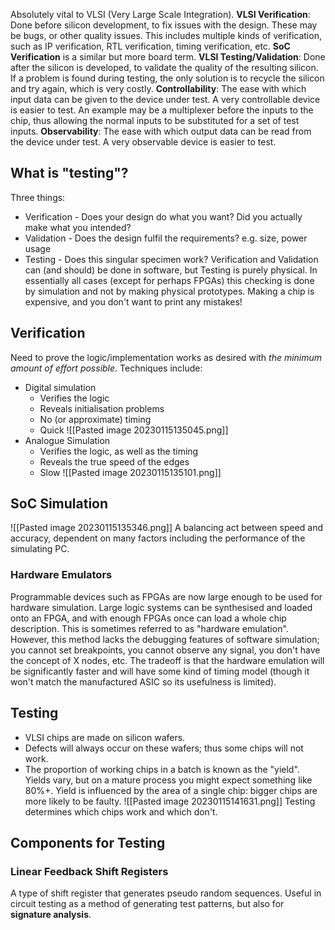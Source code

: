 Absolutely vital to VLSI (Very Large Scale Integration).
**VLSI Verification**: Done before silicon development, to fix issues with the design. These may be bugs, or other quality issues. This includes multiple kinds of verification, such as IP verification, RTL verification, timing verification, etc. **SoC Verification** is a similar but more board term.
**VLSI Testing/Validation**: Done after the silicon is developed, to validate the quality of the resulting silicon. If a problem is found during testing, the only solution is to recycle the silicon and try again, which is very costly.
**Controllability**: The ease with which input data can be given to the device under test. A very controllable device is easier to test. An example may be a multiplexer before the inputs to the chip, thus allowing the normal inputs to be substituted for a set of test inputs.
**Observability**: The ease with which output data can be read from the device under test. A very observable device is easier to test.

## What is "testing"?
Three things:
- Verification - Does your design do what you want? Did you actually make what you intended?
- Validation - Does the design fulfil the requirements? e.g. size, power usage
- Testing - Does this singular specimen work?
Verification and Validation can (and should) be done in software, but Testing is purely physical.
In essentially all cases (except for perhaps FPGAs) this checking is done by simulation and not by making physical prototypes. Making a chip is expensive, and you don't want to print any mistakes!

## Verification
Need to prove the logic/implementation works as desired with *the minimum amount of effort possible*.
Techniques include:
- Digital simulation
	- Verifies the logic
	- Reveals initialisation problems
	- No (or approximate) timing
	- Quick
![[Pasted image 20230115135045.png]]
- Analogue Simulation
	- Verifies the logic, as well as the timing
	- Reveals the true speed of the edges
	- Slow
![[Pasted image 20230115135101.png]]
## SoC Simulation
![[Pasted image 20230115135346.png]]
A balancing act between speed and accuracy, dependent on many factors including the performance of the simulating PC.
### Hardware Emulators
Programmable devices such as FPGAs are now large enough to be used for hardware simulation. Large logic systems can be synthesised and loaded onto an FPGA, and with enough FPGAs once can load a whole chip description. This is sometimes referred to as "hardware emulation". However, this method lacks the debugging features of software simulation; you cannot set breakpoints, you cannot observe any signal, you don't have the concept of X nodes, etc. The tradeoff is that the hardware emulation will be significantly faster and will have some kind of timing model (though it won't match the manufactured ASIC so its usefulness is limited).

## Testing
- VLSI chips are made on silicon wafers.
- Defects will always occur on these wafers; thus some chips will not work.
- The proportion of working chips in a batch is known as the "yield". Yields vary, but on a mature process you might expect something like 80%+. Yield is influenced by the area of a single chip: bigger chips are more likely to be faulty.
![[Pasted image 20230115141631.png]]
Testing determines which chips work and which don't.

## Components for Testing
### Linear Feedback Shift Registers
A type of shift register that generates pseudo random sequences. Useful in circuit testing as a method of generating test patterns, but also for **signature analysis**. 
